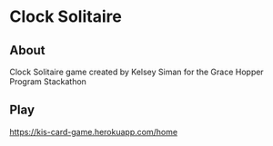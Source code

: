 # Clock Solitaire

## About

Clock Solitaire game created by Kelsey Siman for the Grace Hopper Program Stackathon

## Play

https://kis-card-game.herokuapp.com/home
